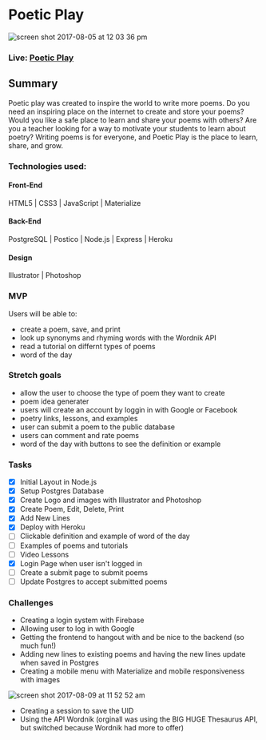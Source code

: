 # Poetic Play
![screen shot 2017-08-05 at 12 03 36 pm](https://user-images.githubusercontent.com/13789291/29132271-52619aa6-7cf5-11e7-8e61-c9515632ddc4.png)


### Live: [Poetic Play](https://poeticplay.herokuapp.com/)

## Summary

Poetic play was created to inspire the world to write more poems. Do you need an inspiring place on the internet to create and store your poems?  Would you like a safe place to learn and share your poems with others? Are you a teacher looking for a way to motivate your students to learn about poetry?  Writing poems is for everyone, and Poetic Play is the place to learn, share, and grow.

### Technologies used:

#### Front-End
HTML5 | CSS3 | JavaScript |  Materialize

#### Back-End
PostgreSQL | Postico | Node.js | Express | Heroku

#### Design
Illustrator | Photoshop

### MVP

Users will be able to:
* create a poem, save, and print
* look up synonyms and rhyming words with the Wordnik API
* read a tutorial on differnt types of poems
* word of the day

### Stretch goals

* allow the user to choose the type of poem they want to create
* poem idea generater
* users will create an account by loggin in with Google or Facebook
* poetry links, lessons, and examples
* user can submit a poem to the public database
* users can comment and rate poems
* word of the day with buttons to see the definition or example

### Tasks

- [x] Initial Layout in Node.js
- [x] Setup Postgres Database
- [x] Create Logo and images with Illustrator and Photoshop
- [x] Create Poem, Edit, Delete, Print
- [x] Add New Lines
- [x] Deploy with Heroku
- [ ] Clickable definition and example of word of the day
- [ ] Examples of poems and tutorials
- [ ] Video Lessons
- [x] Login Page when user isn't logged in
- [ ] Create a submit page to submit poems
- [ ] Update Postgres to accept submitted poems

### Challenges

* Creating a login system with Firebase
* Allowing user to log in with Google
* Getting the frontend to hangout with and be nice to the backend (so much fun!)
* Adding new lines to existing poems and having the new lines update when saved in Postgres
* Creating a mobile menu with Materialize and mobile responsiveness with images

![screen shot 2017-08-09 at 11 52 52 am](https://user-images.githubusercontent.com/13789291/29133525-5994655c-7cf9-11e7-9e65-d153145e21b7.png)

* Creating a session to save the UID
* Using the API Wordnik (orginall was using the BIG HUGE Thesaurus API, but switched because Wordnik had more to offer)
